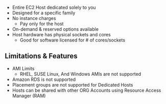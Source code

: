 - Entire EC2 Host dedicated solely to you
- Designed for a specific family
- No instance charges
	- Pay only for the host
- On-demand & reserved options available
- Host hardware has physical sockets and cores
	- Good for software licensed for # of cores/sockets

## Limitations & Features

- AMI Limits
	- RHEL, SUSE Linux, And Windows AMIs are not supported
- Amazon RDS is not supported
- Placement groups are not supported for Dedicated Hosts
- Hosts can be shared with other ORG Accounts using Resource Access Manager (RAM)